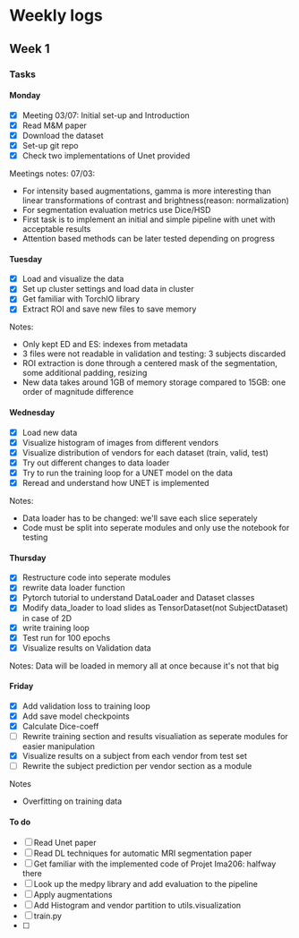 # Weekly logs
## Week 1
### Tasks
#### Monday
- [x] Meeting 03/07: Initial set-up and Introduction
- [x] Read M&M paper
- [x] Download the dataset
- [x] Set-up git repo
- [x] Check two implementations of Unet provided

Meetings notes: 07/03:
* For intensity based augmentations, gamma is more interesting than linear transformations of contrast and brightness(reason: normalization)
* For segmentation evaluation metrics use Dice/HSD
* First task is to implement an initial and simple pipeline with unet with acceptable results
* Attention based methods can be later tested depending on progress

#### Tuesday
- [x] Load and visualize the data
- [x] Set up cluster settings and load data in cluster
- [x] Get familiar with TorchIO library
- [x] Extract ROI and save new files to save memory

Notes:
* Only kept ED and ES: indexes from metadata
* 3 files were not readable in validation and testing: 3 subjects discarded
* ROI extraction is done through a centered mask of the segmentation, some additional padding, resizing 
* New data takes around 1GB of memory storage compared to 15GB: one order of magnitude difference

#### Wednesday
- [x] Load new data
- [x] Visualize histogram of images from different vendors
- [x] Visualize distribution of vendors for each dataset (train, valid, test)
- [x] Try out different changes to data loader
- [x] Try to run the training loop for a UNET model on the data
- [x] Reread and understand how UNET is implemented  

Notes:
* Data loader has to be changed: we'll save each slice seperately
* Code must be split into seperate modules and only use the notebook for testing

#### Thursday
- [x] Restructure code into seperate modules
- [x] rewrite data loader function
- [x] Pytorch tutorial to understand DataLoader and Dataset classes
- [x] Modify data_loader to load slides as TensorDataset(not SubjectDataset) in case of 2D
- [x] write training loop
- [x] Test run for 100 epochs
- [x] Visualize results on Validation data

Notes:
Data will be loaded in memory all at once because it's not that big

#### Friday
- [x] Add validation loss to training loop
- [x] Add save model checkpoints
- [x] Calculate Dice-coeff
- [ ] Rewrite training section and results visualiation as seperate modules for easier manipulation
- [x] Visualize results on a subject from each vendor from test set
- [ ] Rewrite the subject prediction per vendor section as a module

Notes
* Overfitting on training data



#### To do
- [ ] Read Unet paper
- [ ] Read DL techniques for automatic MRI segmentation paper
- [ ] Get familiar with the implemented code of Projet Ima206: halfway there
- [ ] Look up the medpy library and add evaluation to the pipeline 
- [ ] Apply augmentations
- [ ] Add Histogram and vendor partition to utils.visualization
- [ ] train.py
- [ ]




